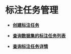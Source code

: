 # 标注任务管理<a name="ZH-CN_TOPIC_0000001168782472"></a>

-   **[创建标注任务](创建标注任务.md)**  

-   **[查询数据集的标注任务列表](查询数据集的标注任务列表.md)**  

-   **[查询标注任务详情](查询标注任务详情.md)**  


